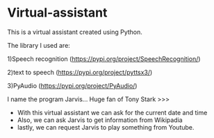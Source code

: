 # Virtual-assistant
This is a virtual assistant created using Python.

The library I used are:

 1)Speech recognition (https://pypi.org/project/SpeechRecognition/)
 
 2)text to speech (https://pypi.org/project/pyttsx3/)
 
 3)PyAudio (https://pypi.org/project/PyAudio/)

I name the program Jarvis... Huge fan of Tony Stark >>>

- With this virtual assistant we can ask for the current date and time
- Also, we can ask Jarvis to get information from Wikipadia
- lastly, we can request Jarvis to play something from Youtube. 
